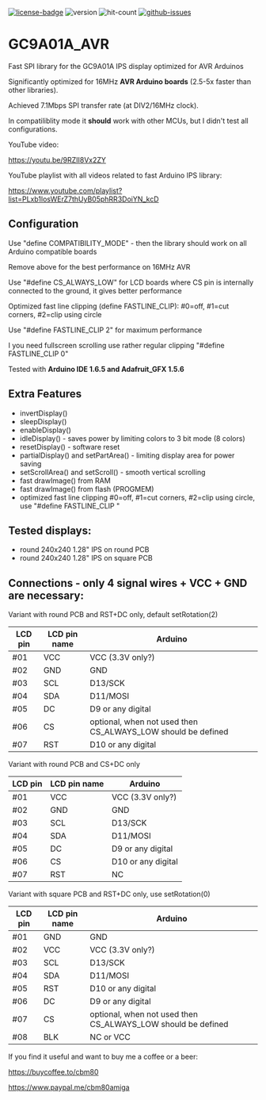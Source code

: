 [![license-badge][]][license] ![version]  ![hit-count] [![github-issues][]][issues]

# GC9A01A_AVR
Fast SPI library for the GC9A01A IPS display optimized for AVR Arduinos

Significantly optimized for 16MHz **AVR Arduino boards** (2.5-5x faster than other libraries).

Achieved 7.1Mbps SPI transfer rate (at DIV2/16MHz clock).

In compatiliblity mode it **should** work with other MCUs, but I didn't test all configurations.

YouTube video:

https://youtu.be/9RZII8Vx2ZY

YouTube playlist with all videos related to fast Arduino IPS library:

https://www.youtube.com/playlist?list=PLxb1losWErZ7thUyB05phRR3DoiYN_kcD

## Configuration

Use "define COMPATIBILITY_MODE" - then the library should work on all Arduino compatible boards

Remove above for the best performance on 16MHz AVR

Use "#define CS_ALWAYS_LOW" for LCD boards where CS pin is internally connected to the ground, it gives better performance

Optimized fast line clipping (define FASTLINE_CLIP): #0=off, #1=cut corners, #2=clip using circle

Use "#define FASTLINE_CLIP 2" for maximum performance

I you need fullscreen scrolling use rather regular clipping "#define FASTLINE_CLIP 0"

Tested with **Arduino IDE 1.6.5 and Adafruit_GFX 1.5.6**

## Extra Features
- invertDisplay()
- sleepDisplay()
- enableDisplay()
- idleDisplay() - saves power by limiting colors to 3 bit mode (8 colors)
- resetDisplay() - software reset
- partialDisplay() and setPartArea() - limiting display area for power saving
- setScrollArea() and setScroll() - smooth vertical scrolling
- fast drawImage() from RAM
- fast drawImage() from flash (PROGMEM)
- optimized fast line clipping #0=off, #1=cut corners, #2=clip using circle, use "#define FASTLINE_CLIP <mode>"

## Tested displays:
- round 240x240 1.28" IPS on round PCB
- round 240x240 1.28" IPS on square PCB

## Connections - only 4 signal wires + VCC + GND are necessary:

Variant with round PCB and RST+DC only, default setRotation(2)

 |LCD pin|LCD pin name|Arduino|
 |--|--|--|
 |#01| VCC |VCC (3.3V only?)|
 |#02| GND| GND|
 |#03| SCL |D13/SCK|
 |#04| SDA|D11/MOSI|
 |#05| DC|D9 or any digital|
 |#06| CS|optional, when not used then CS_ALWAYS_LOW should be defined|
 |#07| RST |D10 or any digital|

 Variant with round PCB and CS+DC only

 |LCD pin|LCD pin name|Arduino|
 |--|--|--|
 |#01| VCC |VCC (3.3V only?)|
 |#02| GND| GND|
 |#03| SCL |D13/SCK|
 |#04| SDA|D11/MOSI|
 |#05| DC|D9 or any digital|
 |#06| CS|D10 or any digital|
 |#07| RST | NC|

Variant with square PCB and RST+DC only, use setRotation(0)

|LCD pin|LCD pin name|Arduino|
 |--|--|--|
 |#01| GND| GND|
 |#02| VCC |VCC (3.3V only?)|
 |#03| SCL |D13/SCK|
 |#04| SDA|D11/MOSI|
 |#05| RST |D10 or any digital |
 |#06| DC|D9 or any digital|
 |#07| CS|optional, when not used then CS_ALWAYS_LOW should be defined|
 |#08| BLK | NC or VCC|

If you find it useful and want to buy me a coffee or a beer:

https://buycoffee.to/cbm80

https://www.paypal.me/cbm80amiga

[license-badge]: https://img.shields.io/badge/License-GPLv3-blue.svg
[license]:       https://choosealicense.com/licenses/gpl-3.0/
[version]:       https://img.shields.io/badge/Version-1.2.1-green.svg
[hit-count]:     https://hits.seeyoufarm.com/api/count/incr/badge.svg?url=https%3A%2F%2Fgithub.com%2Fcbm80amiga%2FGC9A01A_AVR&count_bg=%2379C83D&title_bg=%23555555&icon=&icon_color=%23E7E7E7&title=hits&edge_flat=false
[github-issues]: https://img.shields.io/github/issues/cbm80amiga/GC9A01A_AVR.svg
[issues]:        https://github.com/cbm80amiga/GC9A01A_AVR/issues/
